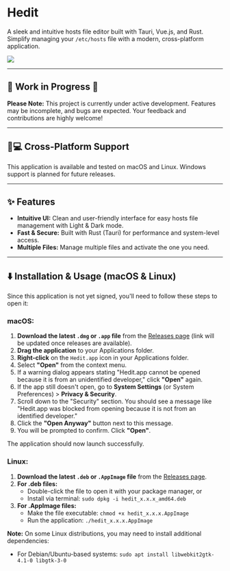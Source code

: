 # Hedit

A sleek and intuitive hosts file editor built with Tauri, Vue.js, and Rust. Simplify managing your `/etc/hosts` file with a modern, cross-platform application.

![](https://github.com/user-attachments/assets/fa0e871a-edbf-45b8-925c-8e55dbf6c08e)

---

## 🚧 Work in Progress 🚧

**Please Note:** This project is currently under active development. Features may be incomplete, and bugs are expected. Your feedback and contributions are highly welcome!

---

## 🍎💻 Cross-Platform Support

This application is available and tested on macOS and Linux. Windows support is planned for future releases.

---

## ✨ Features

*   **Intuitive UI:** Clean and user-friendly interface for easy hosts file management with Light & Dark mode.
*   **Fast & Secure:** Built with Rust (Tauri) for performance and system-level access.
*   **Multiple Files:** Manage multiple files and activate the one you need.

---

## ⬇️ Installation & Usage (macOS & Linux)

Since this application is not yet signed, you'll need to follow these steps to open it:

### macOS:
1.  **Download the latest `.dmg` or `.app` file** from the [Releases page](https://github.com/valtlfelipe/hedit/releases) (link will be updated once releases are available).
2.  **Drag the application** to your Applications folder.
3.  **Right-click** on the `Hedit.app` icon in your Applications folder.
4.  Select **"Open"** from the context menu.
5.  If a warning dialog appears stating "Hedit.app cannot be opened because it is from an unidentified developer," click **"Open"** again.
6.  If the app still doesn't open, go to **System Settings** (or System Preferences) > **Privacy & Security**.
7.  Scroll down to the "Security" section. You should see a message like "Hedit.app was blocked from opening because it is not from an identified developer."
8.  Click the **"Open Anyway"** button next to this message.
9.  You will be prompted to confirm. Click **"Open"**.

The application should now launch successfully.

### Linux:
1. **Download the latest `.deb` or `.AppImage` file** from the [Releases page](https://github.com/valtlfelipe/hedit/releases).
2. **For .deb files:**
   - Double-click the file to open it with your package manager, or
   - Install via terminal: `sudo dpkg -i hedit_x.x.x_amd64.deb`
3. **For .AppImage files:**
   - Make the file executable: `chmod +x hedit_x.x.x.AppImage`
   - Run the application: `./hedit_x.x.x.AppImage`
   
**Note:** On some Linux distributions, you may need to install additional dependencies:
- For Debian/Ubuntu-based systems: `sudo apt install libwebkit2gtk-4.1-0 libgtk-3-0`